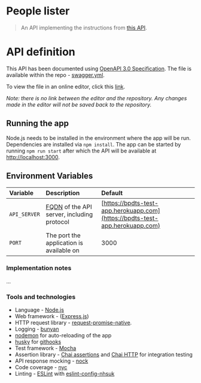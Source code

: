 # People lister

> An API implementing the instructions from
[this API](https://bpdts-test-app.herokuapp.com/instructions).


# API definition

This API has been documented using
[OpenAPI 3.0 Specification](https://swagger.io/docs/specification/about/).
The file is available within the repo - [swagger.yml](./swagger.yml).

To view the file in an online editor, click this
[link](https://editor.swagger.io?url=https://raw.githubusercontent.com/st3v3nhunt/people-lister/master/swagger.yml).

_Note: there is no link between the editor and the repository. Any changes made
in the editor will not be saved back to the repository._

## Running the app

Node.js needs to be installed in the environment where the app will be run.
Dependencies are installed via `npm install`.
The app can be started by running `npm run start` after which the API will be
available at [http://localhost:3000](http://localhost:3000).
 

## Environment Variables

| Variable     | Description                                                                                             | Default                                                                      |
| :-------     | :----------                                                                                             | :------                                                                      |
| `API_SERVER` | [FQDN](https://en.wikipedia.org/wiki/Fully_qualified_domain_name) of the API server, including protocol | [https://bpdts-test-app.herokuapp.com](https://bpdts-test-app.herokuapp.com) |
| `PORT`       | The port the application is available on                                                                | 3000                                                                         |

### Implementation notes

...

### Tools and technologies

* Language - [Node.js](https://nodejs.org/en/)
* Web framework - ([Express.js](https://expressjs.com/))
* HTTP request library -
  [request-promise-native](https://www.npmjs.com/package/request-promise-native).
* Logging - [bunyan](https://www.npmjs.com/package/bunyan)
* [nodemon](https://www.npmjs.com/package/nodemon) for auto-reloading of the app
* [husky](https://www.npmjs.com/package/husky) for
  [githooks](https://git-scm.com/docs/githooks)
* Test framework - [Mocha](https://mochajs.org/)
* Assertion library - [Chai assertions](https://www.chaijs.com/) and
  [Chai HTTP](https://www.npmjs.com/package/chai-http) for integration testing
* API response mocking - [nock](https://www.npmjs.com/package/nock)
* Code coverage - [nyc](https://www.npmjs.com/package/nyc)
* Linting - [ESLint](https://eslint.org/) with
  [eslint-config-nhsuk](https://www.npmjs.com/package/eslint-config-nhsuk)
